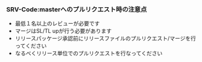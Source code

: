 ### SRV-Code:masterへのプルリクエスト時の注意点
- 最低１名以上のレビューが必要です
- マージはSL/TL upが行う必要があります
- リリースパッケージ承認前にリリースファイルのプルリクエスト/マージを行ってください
- なるべくリリース単位でのプルリクエストを行なってください
